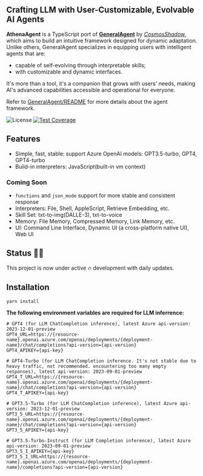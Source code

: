 ## Crafting LLM with User-Customizable, Evolvable AI Agents</h1>

**AthenaAgent** is a TypeScript port of **[GeneralAgent](https://github.com/CosmosShadow/GeneralAgent)** by *[CosmosShadow](https://github.com/CosmosShadow)*, which aims to build an intuitive framework designed for dynamic adaptation. Unlike others, GeneralAgent specializes in equipping users with intelligent agents that are:

- capable of self-evolving through interpretable skills;
- with customizable and dynamic interfaces.

It's more than a tool, it's a companion that grows with users' needs, making AI's advanced capabilities accessible and operational for everyone. 

Refer to [GeneralAgent/README](https://github.com/CosmosShadow/GeneralAgent/blob/main/README.md) for more details about the agent framework.

<img src="https://img.shields.io/static/v1?label=license&message=MIT&color=white&style=flat" alt="License"/> [![Test Coverage](https://github.com/sigworld/AthenaAgent/actions/workflows/test-coverage.yml/badge.svg?branch=main)](https://github.com/sigworld/AthenaAgent/actions/workflows/test-coverage.yml)


## Features

* Simple, fast, stable: support Azure OpenAI models: GPT3.5-turbo, GPT4, GPT4-turbo
* Build-in interpreters: JavaScript(built-in vm context)

### Coming Soon

- `functions` and `json_mode` support for more stable and consistent response
- Interpreters: File, Shell, AppleScript, Retrieve Embedding, etc.
- Skill Set: txt-to-img(DALLE-3), txt-to-voice
- Memory: File Memory, Compressed Memory, Link Memory, etc.
- UI: Command Line Interface, Dynamic UI (a cross-platform native UI), Web UI


## Status 👨‍💻

This project is now under active 🔥 development with daily updates.


## Installation

```shell
yarn install
```

**The following environment variables are required for LLM inferrence:**

```
# GPT4 (for LLM ChatCompletion inference), latest Azure api-version: 2023-12-01-preview
GPT4_URL=https://{resource-name}.openai.azure.com/openai/deployments/{deployment-name}/chat/completions?api-version={api-version}
GPT4_APIKEY={api-key}

# GPT4-Turbo (for LLM ChatCompletion inference. It's not stable due to heavy traffic, not recommended. encountering too many empty responses), latest api-version: 2023-09-01-preview
GPT4_T_URL=https://{resource-name}.openai.azure.com/openai/deployments/{deployment-name}/chat/completions?api-version={api-version}
GPT4_T_APIKEY={api-key}

# GPT3.5-Turbo (for LLM ChatCompletion inference), latest Azure api-version: 2023-12-01-preview
GPT3_5_URL=https://{resource-name}.openai.azure.com/openai/deployments/{deployment-name}/chat/completions?api-version={api-version}
GPT3_5_APIKEY={api-key}

# GPT3.5-Turbo-Instruct (for LLM Completion inference), latest Azure api-version: 2023-09-01-preview
GPT3_5_I_APIKEY={api-key}
GPT3_5_I_URL=https://{resource-name}.openai.azure.com/openai/deployments/{deployment-name}/completions?api-version={api-version}
```
